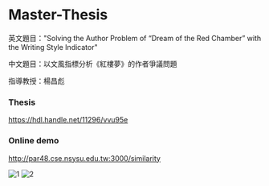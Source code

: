# Master-Thesis


英文題目："Solving the Author Problem of “Dream of the Red Chamber” with the Writing Style Indicator"

中文題目：以文風指標分析《紅樓夢》的作者爭議問題

指導教授：楊昌彪

### Thesis
https://hdl.handle.net/11296/vvu95e

### Online demo 
http://par48.cse.nsysu.edu.tw:3000/similarity

![1](https://github.com/k66inthesky/Master-Thesis/assets/45890492/96098db8-aaf1-494c-a52d-bb79f250ce56)
![2](https://github.com/k66inthesky/Master-Thesis/assets/45890492/3e2564ec-973c-43da-8cbe-a1d2b1e3b645)
